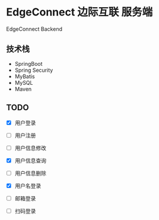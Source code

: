 # EdgeConnect 边际互联 服务端

EdgeConnect Backend

## 技术栈

- SpringBoot
- Spring Security
- MyBatis
- MySQL
- Maven

## TODO

- [x] 用户登录
- [ ] 用户注册
- [ ] 用户信息修改
- [x] 用户信息查询
- [ ] 用户信息删除

- [x] 用户名登录
- [ ] 邮箱登录
- [ ] 扫码登录
